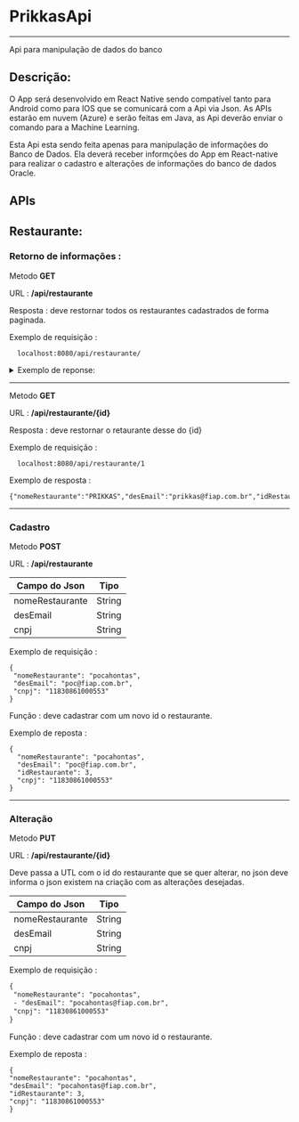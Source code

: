 # PrikkasApi
------------------------------------------------------------------------------
  Api para manipulação de dados do banco


## Descrição: 

O App será desenvolvido em React Native sendo compatível tanto para Android como 
para IOS que se comunicará com a Api via Json.
As APIs estarão em nuvem (Azure) e serão feitas em Java, as Api deverão enviar o 
comando para a Machine Learning.

Esta Api esta sendo feita apenas para manipulação de informações do Banco de Dados.
Ela deverá receber informções do App em React-native para realizar o cadastro e alterações de informações do banco de dados Oracle.

## APIs

## Restaurante:
### Retorno de informações :
  Metodo **GET** 
  
  URL : **/api/restaurante**
  
  Resposta : deve restornar todos os restaurantes cadastrados de forma paginada.
  
Exemplo de requisição :
  
  ```
    localhost:8080/api/restaurante/
  ```
  
<details>
<summary>Exemplo de reponse:</summary><br>
{
	"content": [
		{
			"nomeRestaurante": "pocahontas",
			"desEmail": "poc@fiap.com.br",
			"idRestaurante": 3,
			"cnpj": "11830861000553"
		},
		{
			"nomeRestaurante": "PRIKKAS",
			"desEmail": "prikkas@fiap.com.br",
			"idRestaurante": 1,
			"cnpj": "11830861000113"
		}
	],
	"pageable": {
		"sort": {
			"empty": true,
			"sorted": false,
			"unsorted": true
		},
		"offset": 0,
		"pageSize": 50,
		"pageNumber": 0,
		"unpaged": false,
		"paged": true
	},
	"last": true,
	"totalElements": 2,
	"totalPages": 1,
	"size": 50,
	"number": 0,
	"sort": {
		"empty": true,
		"sorted": false,
		"unsorted": true
	},
	"first": true,
	"numberOfElements": 2,
	"empty": false
}
</details>

---------------------------------------------------------------------------------------------------------

  Metodo **GET** 
  
  URL : **/api/restaurante/{id}**
  
  Resposta : deve restornar o retaurante desse do {id}
  
  Exemplo de requisição :
  
  ```
    localhost:8080/api/restaurante/1
  ```
  
  Exemplo de resposta :
  
  ```
  {"nomeRestaurante":"PRIKKAS","desEmail":"prikkas@fiap.com.br","idRestaurante":1,"cnpj":"11830861000113"}
  ```
  
  -----------------------------------------------------------------------------------------------------------
  ### Cadastro
  
  Metodo **POST** 
  
  URL : **/api/restaurante**
    
    
| Campo do Json  | Tipo |
| ------------- | ------------- |
| nomeRestaurante  | String  |
| desEmail  | String  |
| cnpj  | String  |


  Exemplo de requisição :
  
  ```
  {			
   "nomeRestaurante": "pocahontas",
   "desEmail": "poc@fiap.com.br",
   "cnpj": "11830861000553"
}
  ```
  
  Função : deve cadastrar com um novo id o restaurante.
  
  Exemplo de reposta :
  ```
  {
	"nomeRestaurante": "pocahontas",
	"desEmail": "poc@fiap.com.br",
	"idRestaurante": 3,
	"cnpj": "11830861000553"
}
  ```

  ------------------------------------------------------------------------------------
  
### Alteração
  
  Metodo **PUT** 
  
  URL : **/api/restaurante/{id}**
    
Deve passa a UTL com o id do restaurante que se quer alterar, no json deve informa o json existem na criação com as alterações desejadas.
    
| Campo do Json  | Tipo |
| ------------- | ------------- |
| nomeRestaurante  | String  |
| desEmail  | String  |
| cnpj  | String  |


  Exemplo de requisição :
  
  ```diff
  {			
   "nomeRestaurante": "pocahontas",
   - "desEmail": "pocahontas@fiap.com.br",
   "cnpj": "11830861000553"
}
  ```
  
  Função : deve cadastrar com um novo id o restaurante.
  
  Exemplo de reposta :
  ```
  {
"nomeRestaurante": "pocahontas",
"desEmail": "pocahontas@fiap.com.br",
"idRestaurante": 3,
"cnpj": "11830861000553"
}
  ```
  
  
